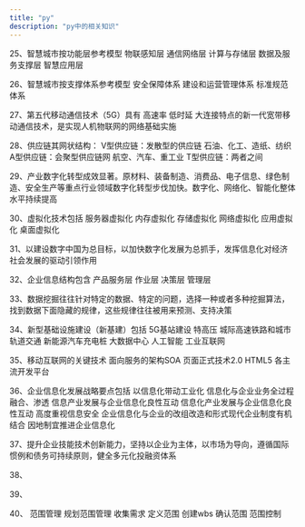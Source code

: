 ```yaml
---
title: "py"
description: "py中的相关知识"
---
```




25、智慧城市按功能层参考模型
物联感知层
通信网络层
计算与存储层
数据及服务支撑层
智慧应用层


26、智慧城市按支撑体系参考模型
安全保障体系
建设和运营管理体系
标准规范体系


27、第五代移动通信技术（5G）具有 高速率  低时延  大连接特点的新一代宽带移动通信技术，是实现人机物联网的网络基础实施


28、供应链其网状结构：
V型供应链：发散型的供应链  石油、化工、造纸、纺织
A型供应链：会聚型供应链网  航空、汽车、重工业
T型供应链：两者之间


29、产业数字化转型成效显著。原材料、装备制造、消费品、电子信息、绿色制造、安全生产等重点行业领域数字化转型步伐加快。数字化、网络化、智能化整体水平持续提高

30、虚拟化技术包括
服务器虚拟化
内存虚拟化
存储虚拟化
网络虚拟化
应用虚拟化
桌面虚拟化

31、以建设数字中国为总目标，以加快数字化发展为总抓手，发挥信息化对经济社会发展的驱动引领作用


32、企业信息结构包含
产品服务层
作业层
决策层
管理层


33、数据挖掘往往针对特定的数据、特定的问题，选择一种或者多种挖掘算法，找到数据下面隐藏的规律，这些规律往往被用来预测、支持决策

34、新型基础设施建设（新基建）包括
5G基站建设
特高压
城际高速铁路和城市轨道交通
新能源汽车充电桩
大数据中心
人工智能
工业互联网

35、移动互联网的关键技术
面向服务的架构SOA
页面正式技术2.0
HTML5
各主流开发平台


36、企业信息化发展战略要点包括
以信息化带动工业化
信息化与企业业务全过程融合、渗透
信息产业发展与企业信息化良性互动
信息化产业发展与企业信息化良性互动
高度重视信息安全
企业信息化与企业的改组改造和形式现代企业制度有机结合
因地制宜推进企业信息化

37、提升企业技能技术创新能力，坚持以企业为主体，以市场为导向，遵循国际惯例和债务可持续原则，健全多元化投融资体系


38、


39、


40、
范围管理
规划范围管理
收集需求
定义范围
创建wbs
确认范围
范围控制

